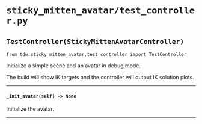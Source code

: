 # `sticky_mitten_avatar/test_controller.py`

## `TestController(StickyMittenAvatarController)`

`from tdw.sticky_mitten_avatar.test_controller import TestController`

Initialize a simple scene and an avatar in debug mode.

The build will show IK targets and the controller will output IK solution plots.

***

#### `_init_avatar(self) -> None`

Initialize the avatar.

***

